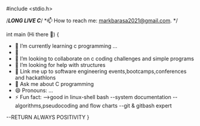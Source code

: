 #include <stdio.h>

/***LONG LIVE C***/
*📫 How to reach me: markbarasa2021@gmail.com.
*/

int main (Hi there 👋)
{

- 🔭 I’m currently learning c programming ...
- 🌱 
- 👯 I’m looking to collaborate on c coding challenges and simple programs
- 🤔 I’m looking for help with structures
- 🌱 Link me up to software engineering events,bootcamps,conferences and hackathlons
- 💬 Ask me about C programming
- 😄 Pronouns: ...
- ⚡ Fun fact:
-->good in linux-shell bash
--system documentation
--algorithms,pseudocoding and flow charts
--git & gitbash expert

--RETURN ALWAYS POSITIVITY
}
